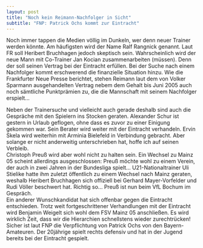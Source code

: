 ```yaml
---
layout: post
title: "Noch kein Reimann-Nachfolger in Sicht"
subtitle: "FNP: Patrick Ochs kommt zur Eintracht"
---
```


Noch immer tappen die Medien völlig im Dunkeln, wer denn neuer Trainer werden könnte. Am häufigsten wird der Name Ralf Rangnick genannt. Laut FR soll Heribert Bruchhagen jedoch skeptisch sein. Wahrscheinlich wird der neue Mann mit Co-Trainer Jan Kocian zusammenarbeiten (müssen). Denn der soll seinen Vertrag bei der Eintracht erfüllen. Bei der Suche nach einem Nachfolger kommt erschwerend die finanzielle Situation hinzu. Wie die Frankfurter Neue Presse berichtet, stehen Reimann laut dem von Volker Sparmann ausgehandelten Vertrag nebem dem Gehalt bis Juni 2005 auch noch sämtliche Punktprämien zu, die die Mannschaft mit seinem Nachfolger erspielt...

Neben der Trainersuche und vielleicht auch gerade deshalb sind auch die Gespräche mit den Spielern ins Stocken geraten. Alexander Schur ist gestern in Urlaub geflogen, ohne dass es zuvor zu einer Einigung gekommen war. Sein Berater wird weiter mit der Eintracht verhandeln. Ervin Skela wird weiterhin mit Arminia Bielefeld in Verbindung gebracht. Aber solange er nicht anderweitig unterschrieben hat, hoffe ich auf seinen Verbleib.  
Christoph Preuß wird aber wohl nicht zu halten sein. Ein Wechsel zu Mainz 05 scheint allerdings ausgeschlossen: Preuß möchte wohl zu einem Verein, der auch in zwei Jahren in der Bundesliga spielt... U21-Nationaltrainer Uli Stielike hatte ihm zuletzt öffentlich zu einem Wechsel nach Mainz geraten, weshalb Heribert Bruchhagen sich offiziell bei Gerhard Mayer-Vorfelder und Rudi Völler beschwert hat. Richtig so... Preuß ist nun beim VfL Bochum im Gespräch.  
Ein anderer Wunschkandidat hat sich offenbar gegen die Eintracht entschieden. Trotz weit fortgeschrittener Verhandlungen mit der Eintracht wird Benjamin Weigelt sich wohl dem FSV Mainz 05 anschließen. Es wird wirklich Zeit, dass wir die Hierarchien schnellstens wieder zurechtrücken!  
Sicher ist laut FNP die Verpflichtung von Patrick Ochs von den Bayern-Amateuren. Der 20jährige spielt rechts defensiv und hat in der Jugend bereits bei der Eintracht gespielt.
